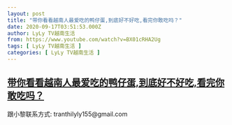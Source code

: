 ```yaml
---
layout: post
title: "带你看看越南人最爱吃的鸭仔蛋,到底好不好吃,看完你敢吃吗？"
date: 2020-09-17T03:51:53.000Z
author: LyLy TV越南生活
from: https://www.youtube.com/watch?v=BX01cRHA2Ug
tags: [ LyLy TV越南生活 ]
categories: [ LyLy TV越南生活 ]
---
```

<!--1600314713000-->
[带你看看越南人最爱吃的鸭仔蛋,到底好不好吃,看完你敢吃吗？](https://www.youtube.com/watch?v=BX01cRHA2Ug)
------

<div>
跟小黎联系方式: tranthilyly155@gmail.com
</div>
